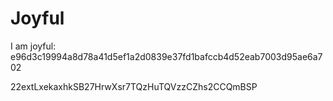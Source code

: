 # Joyful

I am joyful: e96d3c19994a8d78a41d5ef1a2d0839e37fd1bafccb4d52eab7003d95ae6a702


22extLxekaxhkSB27HrwXsr7TQzHuTQVzzCZhs2CCQmBSP